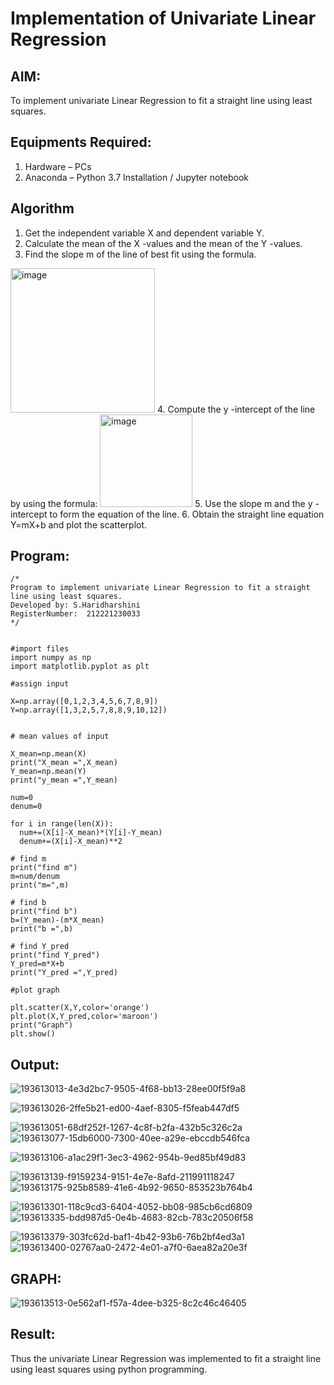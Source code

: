 # Implementation of Univariate Linear Regression
## AIM:
To implement univariate Linear Regression to fit a straight line using least squares.

## Equipments Required:
1. Hardware – PCs
2. Anaconda – Python 3.7 Installation / Jupyter notebook

## Algorithm
1. Get the independent variable X and dependent variable Y.
2. Calculate the mean of the X -values and the mean of the Y -values.
3. Find the slope m of the line of best fit using the formula. 
<img width="231" alt="image" src="https://user-images.githubusercontent.com/93026020/192078527-b3b5ee3e-992f-46c4-865b-3b7ce4ac54ad.png">
4. Compute the y -intercept of the line by using the formula:
<img width="148" alt="image" src="https://user-images.githubusercontent.com/93026020/192078545-79d70b90-7e9d-4b85-9f8b-9d7548a4c5a4.png">
5. Use the slope m and the y -intercept to form the equation of the line.
6. Obtain the straight line equation Y=mX+b and plot the scatterplot.

## Program:
```
/*
Program to implement univariate Linear Regression to fit a straight line using least squares.
Developed by: S.Haridharshini
RegisterNumber:  212221230033
*/
```
```

#import files
import numpy as np
import matplotlib.pyplot as plt

#assign input

X=np.array([0,1,2,3,4,5,6,7,8,9])
Y=np.array([1,3,2,5,7,8,8,9,10,12])


# mean values of input

X_mean=np.mean(X)
print("X_mean =",X_mean)
Y_mean=np.mean(Y)
print("y_mean =",Y_mean)

num=0
denum=0

for i in range(len(X)):
  num+=(X[i]-X_mean)*(Y[i]-Y_mean)
  denum+=(X[i]-X_mean)**2

# find m
print("find m")
m=num/denum
print("m=",m)

# find b
print("find b")
b=(Y_mean)-(m*X_mean)
print("b =",b)

# find Y_pred
print("find Y_pred")
Y_pred=m*X+b
print("Y_pred =",Y_pred)

#plot graph

plt.scatter(X,Y,color='orange')
plt.plot(X,Y_pred,color='maroon')
print("Graph")
plt.show()
```


## Output:
![193613013-4e3d2bc7-9505-4f68-bb13-28ee00f5f9a8](https://user-images.githubusercontent.com/94168395/202352755-d3c4b610-f5d2-4ae0-97ad-cfbacb48ed1a.png)

![193613026-2ffe5b21-ed00-4aef-8305-f5feab447df5](https://user-images.githubusercontent.com/94168395/202352781-ac768463-4c0f-47b8-a875-bc1896f7ecff.png)

![193613051-68df252f-1267-4c8f-b2fa-432b5c326c2a](https://user-images.githubusercontent.com/94168395/202352795-e1cac91b-15ed-409d-8788-6aa958604639.png)
![193613077-15db6000-7300-40ee-a29e-ebccdb546fca](https://user-images.githubusercontent.com/94168395/202352825-82dec2ce-1672-4215-b5d0-8b07b0dc2915.png)

![193613106-a1ac29f1-3ec3-4962-954b-9ed85bf49d83](https://user-images.githubusercontent.com/94168395/202352853-a00e8d63-b97f-4262-a64c-7e5125d7bbda.png)

![193613139-f9159234-9151-4e7e-8afd-211991118247](https://user-images.githubusercontent.com/94168395/202352876-e194ff05-117c-485e-acbd-e882508b9fda.png)
![193613175-925b8589-41e6-4b92-9650-853523b764b4](https://user-images.githubusercontent.com/94168395/202352892-4fe33e68-ebaf-4323-94d5-ee19918ff1ea.png)

![193613301-118c9cd3-6404-4052-bb08-985cb6cd6809](https://user-images.githubusercontent.com/94168395/202352926-4be7c465-31f9-4d8c-83da-ad51640bf5e7.png)
![193613335-bdd987d5-0e4b-4683-82cb-783c20506f58](https://user-images.githubusercontent.com/94168395/202352960-7d49d6dd-0e7b-4e84-972c-651b171f615d.png)

![193613379-303fc62d-baf1-4b42-93b6-76b2bf4ed3a1](https://user-images.githubusercontent.com/94168395/202352978-2208adb5-dc95-46d4-a65c-88b8ad3834f8.png)
![193613400-02767aa0-2472-4e01-a7f0-6aea82a20e3f](https://user-images.githubusercontent.com/94168395/202352994-396e6942-a3b3-4a00-9b11-b04d3d763d58.png)

## GRAPH:
![193613513-0e562af1-f57a-4dee-b325-8c2c46c46405](https://user-images.githubusercontent.com/94168395/202353068-fa643d5f-d444-4769-b2c4-17f83cdd9938.png)



## Result:
Thus the univariate Linear Regression was implemented to fit a straight line using least squares using python programming.
